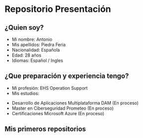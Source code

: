 # Repositorio Presentación
## ¿Quien soy?

- Mi nombre: Antonio 
- Mis apellidos: Piedra Feria
- Nacionalidad: Española
- Edad: 28 años
- Idiomas: Español / Ingles

## ¿Que preparación y experiencia tengo?

- Mi profesión: EHS Operation Support
- Mis estudios: 
* Desarrollo de Aplicaciones Multiplataforma DAM (En proceso)
* Master en Ciberseguridad Prometeo (En proceso)
* Certificaciones Microsoft Azure (En proceso)

## Mis primeros repositorios

